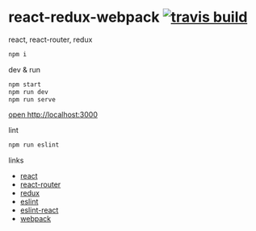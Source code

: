 react-redux-webpack [![travis build](https://travis-ci.org/daggerok/react-redux-webpack.svg?branch=master)](https://travis-ci.org/daggerok/react-redux-webpack)
===================

react, react-router, redux

```sh
npm i
```

dev & run

```sh
npm start
npm run dev
npm run serve
```

[open http://localhost:3000](http://localhost:3000)

lint

```sh
npm run eslint
```

links

- [react](https://facebook.github.io/react)
- [react-router](https://github.com/reactjs/react-router/tree/master/docs)
- [redux](https://reduxframework.com)
- [eslint](http://eslint.org/docs/user-guide/configuring.html#specifying-environments)
- [eslint-react](https://github.com/yannickcr/eslint-plugin-react)
- [webpack](https://webpack.github.io)
